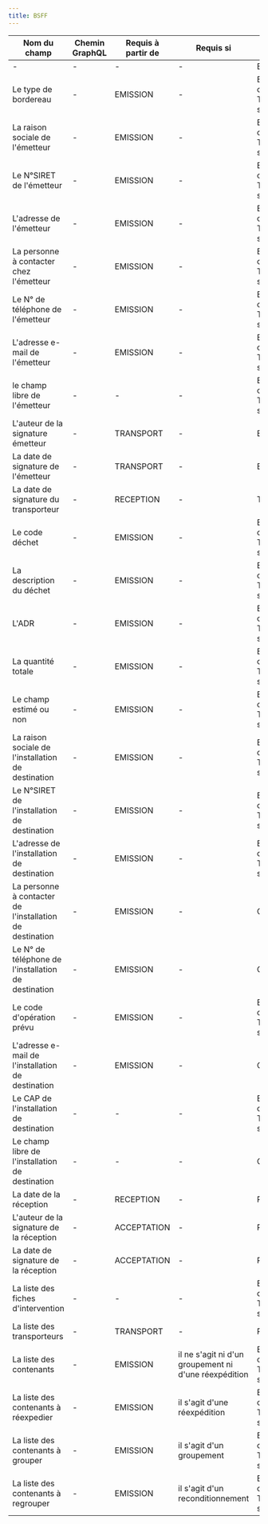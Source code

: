 ```yaml
---
title: BSFF
---
```

| Nom du champ                                             | Chemin GraphQL | Requis à partir de | Requis si                                             | Scellé à partir de                | Scellé si |
| -------------------------------------------------------- | -------------- | ------------------ | ----------------------------------------------------- | --------------------------------- | --------- |
| -                                                        | -              | -                  | -                                                     | EMISSION                          | -         |
| Le type de bordereau                                     | -              | EMISSION           | -                                                     | EMISSION ou TRANSPORT si émetteur | -         |
| La raison sociale de l'émetteur                          | -              | EMISSION           | -                                                     | EMISSION ou TRANSPORT si émetteur | -         |
| Le N°SIRET de l'émetteur                                 | -              | EMISSION           | -                                                     | EMISSION ou TRANSPORT si émetteur | -         |
| L'adresse de l'émetteur                                  | -              | EMISSION           | -                                                     | EMISSION ou TRANSPORT si émetteur | -         |
| La personne à contacter chez l'émetteur                  | -              | EMISSION           | -                                                     | EMISSION ou TRANSPORT si émetteur | -         |
| Le N° de téléphone de l'émetteur                         | -              | EMISSION           | -                                                     | EMISSION ou TRANSPORT si émetteur | -         |
| L'adresse e-mail de l'émetteur                           | -              | EMISSION           | -                                                     | EMISSION ou TRANSPORT si émetteur | -         |
| le champ libre de l'émetteur                             | -              | -                  | -                                                     | EMISSION ou TRANSPORT si émetteur | -         |
| L'auteur de la signature émetteur                        | -              | TRANSPORT          | -                                                     | EMISSION                          | -         |
| La date de signature de l'émetteur                       | -              | TRANSPORT          | -                                                     | EMISSION                          | -         |
| La date de signature du transporteur                     | -              | RECEPTION          | -                                                     | TRANSPORT                         | -         |
| Le code déchet                                           | -              | EMISSION           | -                                                     | EMISSION ou TRANSPORT si émetteur | -         |
| La description du déchet                                 | -              | EMISSION           | -                                                     | EMISSION ou TRANSPORT si émetteur | -         |
| L'ADR                                                    | -              | EMISSION           | -                                                     | EMISSION ou TRANSPORT si émetteur | -         |
| La quantité totale                                       | -              | EMISSION           | -                                                     | EMISSION ou TRANSPORT si émetteur | -         |
| Le champ estimé ou non                                   | -              | EMISSION           | -                                                     | EMISSION ou TRANSPORT si émetteur | -         |
| La raison sociale de l'installation de destination       | -              | EMISSION           | -                                                     | EMISSION ou TRANSPORT si émetteur | -         |
| Le N°SIRET de l'installation de destination              | -              | EMISSION           | -                                                     | EMISSION ou TRANSPORT si émetteur | -         |
| L'adresse de l'installation de destination               | -              | EMISSION           | -                                                     | EMISSION ou TRANSPORT si émetteur | -         |
| La personne à contacter de l'installation de destination | -              | EMISSION           | -                                                     | OPERATION                         | -         |
| Le N° de téléphone de l'installation de destination      | -              | EMISSION           | -                                                     | OPERATION                         | -         |
| Le code d'opération prévu                                | -              | EMISSION           | -                                                     | EMISSION ou TRANSPORT si émetteur | -         |
| L'adresse e-mail de l'installation de destination        | -              | EMISSION           | -                                                     | OPERATION                         | -         |
| Le CAP de l'installation de destination                  | -              | -                  | -                                                     | EMISSION ou TRANSPORT si émetteur | -         |
| Le champ libre de l'installation de destination          | -              | -                  | -                                                     | OPERATION                         | -         |
| La date de la réception                                  | -              | RECEPTION          | -                                                     | RECEPTION                         | -         |
| L'auteur de la signature de la réception                 | -              | ACCEPTATION        | -                                                     | RECEPTION                         | -         |
| La date de signature de la réception                     | -              | ACCEPTATION        | -                                                     | RECEPTION                         | -         |
| La liste des fiches d'intervention                       | -              | -                  | -                                                     | EMISSION ou TRANSPORT si émetteur | -         |
| La liste des transporteurs                               | -              | TRANSPORT          | -                                                     | RECEPTION                         | -         |
| La liste des contenants                                  | -              | EMISSION           | il ne s'agit ni d'un groupement ni d'une réexpédition | EMISSION ou TRANSPORT si émetteur | -         |
| La liste des contenants à réexpedier                     | -              | EMISSION           | il s'agit d'une réexpédition                          | EMISSION ou TRANSPORT si émetteur | -         |
| La liste des contenants à grouper                        | -              | EMISSION           | il s'agit d'un groupement                             | EMISSION ou TRANSPORT si émetteur | -         |
| La liste des contenants à regrouper                      | -              | EMISSION           | il s'agit d'un reconditionnement                      | EMISSION ou TRANSPORT si émetteur | -         |
